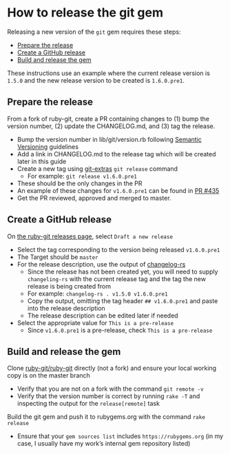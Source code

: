 <!--
# @markup markdown
# @title Releasing
-->

# How to release the git gem

Releasing a new version of the `git` gem requires these steps:
  * [Prepare the release](#prepare-the-release)
  * [Create a GitHub release](#create-a-github-release)
  * [Build and release the gem](#build-and-release-the-gem)

These instructions use an example where the current release version is `1.5.0`
and the new release version to be created is `1.6.0.pre1`.

## Prepare the release

From a fork of ruby-git, create a PR containing changes to (1) bump the
version number, (2) update the CHANGELOG.md, and (3) tag the release.

  * Bump the version number in lib/git/version.rb following [Semantic Versioning](https://semver.org)
    guidelines
  * Add a link in CHANGELOG.md to the release tag which will be created later
    in this guide
  * Create a new tag using [git-extras](https://github.com/tj/git-extras/blob/master/Commands.md#git-release)
    `git release` command
    * For example: `git release v1.6.0.pre1`
  * These should be the only changes in the PR
  * An example of these changes for `v1.6.0.pre1` can be found in [PR #435](https://github.com/ruby-git/ruby-git/pull/435)
  * Get the PR reviewed, approved and merged to master.

## Create a GitHub release

On [the ruby-git releases page](https://github.com/ruby-git/ruby-git/releases),
select `Draft a new release`

  * Select the tag corresponding to the version being released `v1.6.0.pre1`
  * The Target should be `master`
  * For the release description, use the output of [changelog-rs](https://github.com/perlun/changelog-rs)
    * Since the release has not been created yet, you will need to supply
      `changeling-rs` with the current release tag and the tag the new release
      is being created from
    * For example: `changelog-rs . v1.5.0 v1.6.0.pre1`
    * Copy the output, omitting the tag header `## v1.6.0.pre1` and paste into
      the release description
    * The release description can be edited later if needed
  * Select the appropriate value for `This is a pre-release`
    * Since `v1.6.0.pre1` is a pre-release, check `This is a pre-release`

## Build and release the gem

Clone [ruby-git/ruby-git](https://github.com/ruby-git/ruby-git) directly (not a
fork) and ensure your local working copy is on the master branch

  * Verify that you are not on a fork with the command `git remote -v`
  * Verify that the version number is correct by running `rake -T` and inspecting
    the output for the `release[remote]` task

Build the git gem and push it to rubygems.org with the command `rake release`

  * Ensure that your `gem sources list` includes `https://rubygems.org` (in my
    case, I usually have my work’s internal gem repository listed)
